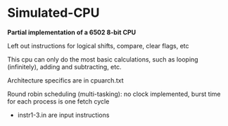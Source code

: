 # Simulated-CPU

**Partial implementation of a 6502 8-bit CPU**

Left out instructions for logical shifts, compare, clear flags, etc

This cpu can only do the most basic calculations, such as looping (infinitely), adding and subtracting, etc.

Architecture specifics are in cpuarch.txt

Round robin scheduling (multi-tasking): no clock implemented, burst time for each process is one fetch cycle
- instr1-3.in are input instructions
